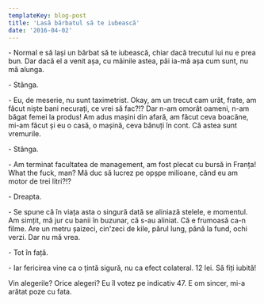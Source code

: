 ```yaml
---
templateKey: blog-post
title: 'Lasă bărbatul să te iubească'
date: '2016-04-02'
---
```


\- Normal e să lași un bărbat să te iubească, chiar dacă trecutul lui nu e prea bun. Dar dacă el a venit așa, cu mâinile astea, păi ia-mă așa cum sunt, nu mă alunga.

\- Stânga.

\- Eu, de meserie, nu sunt taximetrist. Okay, am un trecut cam urât, frate, am făcut niște bani necurați, ce vrei să fac?!? Dar n-am omorât oameni, n-am băgat femei la produs! Am adus mașini din afară, am făcut ceva boacăne, mi-am făcut și eu o casă, o mașină, ceva bănuți în cont. Că astea sunt vremurile.

\- Stânga.

\- Am terminat facultatea de management, am fost plecat cu bursă in Franța! What the fuck, man? Mă duc să lucrez pe opșpe milioane, când eu am motor de trei litri?!?

\- Dreapta.

\- Se spune că în viața asta o singură dată se aliniază stelele, e momentul. Am simțit, mă jur cu banii în buzunar, că s-au aliniat. Că e frumoasă ca-n filme. Are un metru șaizeci, cin'zeci de kile, părul lung, până la fund, ochi verzi. Dar nu mă vrea.

\- Tot în față.

\- Iar fericirea vine ca o țintă sigură, nu ca efect colateral. 12 lei. Să fiți iubită!

Vin alegerile? Orice alegeri? Eu îl votez pe indicativ 47. E om sincer, mi-a arătat poze cu fata.
